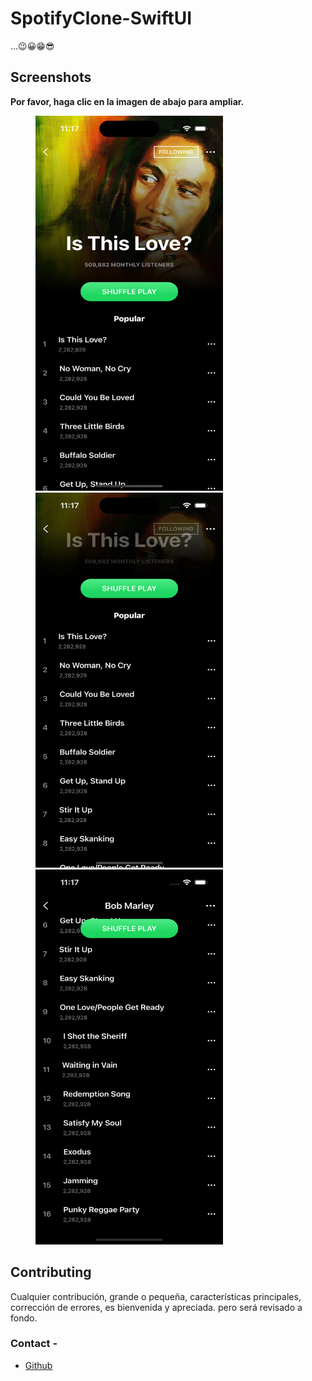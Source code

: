 # SpotifyClone-SwiftUI
...😉😀😁😎

## Screenshots

**Por favor, haga clic en la imagen de abajo para ampliar.**

<img src="https://github.com/antonyochavez/SpotifyClone-SwiftUI/blob/main/Screenshots/Screenshot_1.png" height="600" width="300" hspace="40">
<img src="https://github.com/antonyochavez/SpotifyClone-SwiftUI/blob/main/Screenshots/Screenshot_2.png" height="600" width="300" hspace="40">
<img src="https://github.com/antonyochavez/SpotifyClone-SwiftUI/blob/main/Screenshots/Screenshot_3.png" height="600" width="300" hspace="40">

## Contributing

Cualquier contribución, grande o pequeña, características principales, corrección de errores, es bienvenida y apreciada.
pero será revisado a fondo.

### Contact -
- [Github](https://github.com/antonyochavez)


